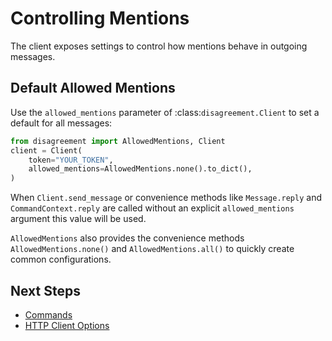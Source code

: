 # Controlling Mentions

The client exposes settings to control how mentions behave in outgoing messages.

## Default Allowed Mentions

Use the ``allowed_mentions`` parameter of :class:`disagreement.Client` to set a
default for all messages:

```python
from disagreement import AllowedMentions, Client
client = Client(
    token="YOUR_TOKEN",
    allowed_mentions=AllowedMentions.none().to_dict(),
)
```

When ``Client.send_message`` or convenience methods like ``Message.reply`` and
``CommandContext.reply`` are called without an explicit ``allowed_mentions``
argument this value will be used.

``AllowedMentions`` also provides the convenience methods
``AllowedMentions.none()`` and ``AllowedMentions.all()`` to quickly create
common configurations.

## Next Steps

- [Commands](commands.md)
- [HTTP Client Options](http_client.md)
